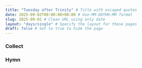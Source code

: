 ```yaml
---
title: "Tuesday after Trinity" # Title with escaped quotes
date: 2025-09-02T00:00:00+00:00 # Use-MM-DDTHH:MM format
slug: 2025-09-02 # Clean URL using only date
layout: "days/single" # Specify the layout for these pages
draft: false # Set to true to hide the page
---
```


### Collect


### Hymn